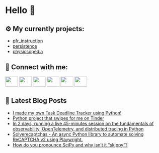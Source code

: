 # Hello 👋

## ⚙️ My currently projects:
- [pfr_instruction](https://github.com/bullbesh/pfr_instruction)
- [persistence](https://github.com/bullbesh/persistence)
- [physicsopedia](https://github.com/bullbesh/physicsopedia)

## 🔎 Connect with me:
[<img height="32" width="40" src="https://cdn.jsdelivr.net/npm/simple-icons@v5/icons/telegram.svg" />](https://t.me/bullbesh)
[<img height="32" width="40" src="https://cdn.jsdelivr.net/npm/simple-icons@v5/icons/vk.svg" />](https://vk.com/bullbesh)
[<img height="32" width="40" src="https://cdn.jsdelivr.net/npm/simple-icons@v5/icons/twitter.svg" />](https://twitter.com/bullbesh1)
[<img height="32" width="40" src="https://cdn.jsdelivr.net/npm/simple-icons@v5/icons/instagram.svg" />](https://www.instagram.com/bullbesh)
[<img height="32" width="40" src="https://cdn.jsdelivr.net/npm/simple-icons@v5/icons/reddit.svg" />](https://www.reddit.com/user/bullbesh)
[<img height="32" width="40" src="https://cdn.jsdelivr.net/npm/simple-icons@v5/icons/youtube.svg" />](https://www.youtube.com/channel/UCtfjRs6uzgq5mfm8S06WTcg)

## 📕 Latest Blog Posts
<!-- BLOG-POST-LIST:START -->
- [I made my own Task Deadline Tracker using Python!](https://www.reddit.com/r/Python/comments/tqe3tx/i_made_my_own_task_deadline_tracker_using_python/)
- [Python project that swipes for me on Tinder](https://www.reddit.com/r/Python/comments/tqdf63/python_project_that_swipes_for_me_on_tinder/)
- [In 2 days, running a live 45-minutes session on the fundamentals of observability, OpenTelemetry, and distributed tracing in Python](https://www.reddit.com/r/Python/comments/tqd44k/in_2_days_running_a_live_45minutes_session_on_the/)
- [Solverecaptchas - An async Python library to automate solving ReCAPTCHA v2 using Playwright.](https://www.reddit.com/r/Python/comments/tqcsdg/solverecaptchas_an_async_python_library_to/)
- [How do you pronounce SciPy and why isn’t it “skippy”?](https://www.reddit.com/r/Python/comments/tqcr4z/how_do_you_pronounce_scipy_and_why_isnt_it_skippy/)
<!-- BLOG-POST-LIST:END -->
